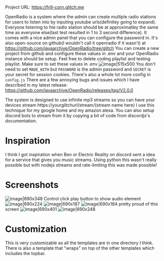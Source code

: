 Project URL: https://frill-corn.glitch.me

OpenRadio is a system where the admin can create multiple radio stations for users to listen into by inputing youtube urls(defintley going to expand). Everyone listening to hte radio station should be at approximatley the same time as everyone else(last test resulted in 1 to 3 second difference). It comes with a nice admin panel that you can configure the password in. It's also open-source on github(I wouldn't call it openradio if it wasn't) at https://github.com/javaarchive/OpenRadio/tree/glitch
You can create a new project from github and configure these values in .env and your OpenRadio instance should be setup. Feel free to delete coding playlist and testing playlist. Make sure to set these values in .env
![image|515x500](https://aws1.discourse-cdn.com/business6/uploads/glitch/original/2X/2/26e174f9970d1c2934402ddec18e3c629dbbda36.png)
You don't need to set `MADE_WITH` but `PASSWORD` is the admin password and `SECRET` is your secret for session cookies. There's also a whole lot more config in `config.js`
There are a few annoying bugs and issues which I have described in my latest release: https://github.com/javaarchive/OpenRadio/releases/tag/V2.0.0

The system is designed to use infinite mp3 streams so you can have your devices stream https://yourglitchurl/stream/(stream name here)
I use this technique for my google home and my amazon alexa. You can also setup discord bots to stream from it by copying a bit of code from discordjs's documentation.

# Inspiration

I think I got inspiration when Ben or Electric Reality on discord sent a idea for a service that gives you music streams. Using python this wasn't really possible but with nodejs streams and rate-limiting this was made possible!

# Screenshots

![image|690x348](https://aws1.discourse-cdn.com/business6/uploads/glitch/original/2X/c/c5831337dd3a7a12b81c32bbe372651e43608fb6.png)
Control click play button to show audio element
![image|690x224](https://aws1.discourse-cdn.com/business6/uploads/glitch/optimized/2X/6/6c03e1a21717cd1355edb3018d9482d60ce550f3_2_690x224.png)
![image|690x187](https://aws1.discourse-cdn.com/business6/uploads/glitch/optimized/2X/7/751900a40f395403f8cad076ebf8104c7af87332_2_690x187.png)
![image|690x184](https://aws1.discourse-cdn.com/business6/uploads/glitch/optimized/2X/c/cac1cc48a1a4daa52c0bc2ac85a702ba42c1892f_2_690x184.png)
pretty proud of this screen
![image|690x401](https://aws1.discourse-cdn.com/business6/uploads/glitch/optimized/2X/4/4db4de2291312f62dad7f085d33fd6fc4c7f2130_2_690x401.png)
![image|690x248](https://aws1.discourse-cdn.com/business6/uploads/glitch/original/2X/4/42bb910d85c90fec87be2d5d537739d72a773a0d.png)

# Customization

This is very customizable as all the templates are in one directory I think. There is also a template that "wraps" on top of the other templates which includes the topbar.
